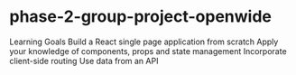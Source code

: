 # phase-2-group-project-openwide
Learning Goals Build a React single page application from scratch Apply your knowledge of components, props and state management Incorporate client-side routing Use data from an API

